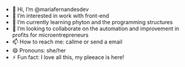 - 👋 Hi, I’m @mariafernandesdev
- 👀 I’m interested in work with front-end
- 🌱 I’m currently learning phyton and the programming structures
- 💞️ I’m looking to collaborate on the automation and improvement in profits for microentrepreneurs
- 📫 How to reach me: callme or send a email
- 😄 Pronouns: she/her
- ⚡ Fun fact: I love all this, my pleeace is here!

<!---
mariafernandesdev/mariafernandesdev is a ✨ special ✨ repository because its `README.md` (this file) appears on your GitHub profile.
You can click the Preview link to take a look at your changes.
--->
